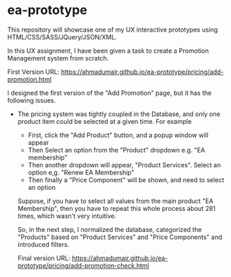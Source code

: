 # ea-prototype
This repository will showcase one of my UX interactive prototypes using HTML/CSS/SASS/JQuery/JSON/XML.

In this UX assignment, I have been given a task to create a Promotion Management system from scratch. 

First Version URL: https://ahmadumair.github.io/ea-prototype/pricing/add-promotion.html

I designed the first version of the "Add Promotion" page, but it has the following issues. 
- The pricing system was tightly coupled in the Database, and only one product item could be selected at a given time. For example
  - First, click the "Add Product" button, and a popup window will appear
  - Then Select an option from the "Product" dropdown e.g. "EA membership"
  - Then another dropdown will appear, "Product Services". Select an option e,g. "Renew EA Membership"
  - Then finally a "Price Component" will be shown, and need to select an option

  Suppose, if you have to select all values from the main product "EA Membership", then you have to repeat this whole process about 281 times, which wasn't very intuitive.

  So, in the next step, I normalized the database, categorized the "Products" based on "Product Services" and "Price Components" and introduced filters.

  Final version URL: https://ahmadumair.github.io/ea-prototype/pricing/add-promotion-check.html

  
  

